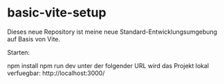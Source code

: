 # basic-vite-setup

Dieses neue Repository ist meine neue Standard-Entwicklungsumgebung auf Basis von Vite.

Starten:

npm install
npm run dev
unter der folgender URL wird das Projekt lokal verfuegbar:
http://localhost:3000/
